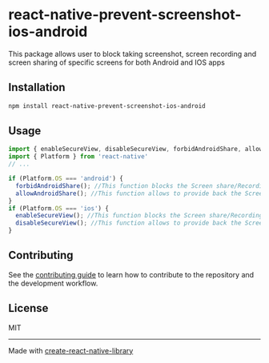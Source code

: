 # react-native-prevent-screenshot-ios-android

This package allows user to block taking screenshot, screen recording and screen sharing of specific screens for both Android and IOS apps

## Installation

```sh
npm install react-native-prevent-screenshot-ios-android
```

## Usage

```js
import { enableSecureView, disableSecureView, forbidAndroidShare, allowAndroidShare } from 'react-native-prevent-screenshot-ios-android';
import { Platform } from 'react-native'
// ...

if (Platform.OS === 'android') {
  forbidAndroidShare(); //This function blocks the Screen share/Recording and taking screenshot for android devices.
  allowAndroidShare(); //This function allows to provide back the Screen share/Recording and screenshot functionality for android devices
}
if (Platform.OS === 'ios') {
  enableSecureView(); //This function blocks the Screen share/Recording and taking screenshot for iOS devices.
  disableSecureView(); //This function allows to provide back the Screen share/Recording and screenshot functionality for iOS devices
}

```

## Contributing

See the [contributing guide](CONTRIBUTING.md) to learn how to contribute to the repository and the development workflow.

## License

MIT

---

Made with [create-react-native-library](https://github.com/callstack/react-native-builder-bob)
